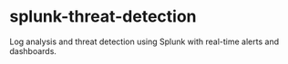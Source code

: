 # splunk-threat-detection
Log analysis and threat detection using Splunk with real-time alerts and dashboards.
